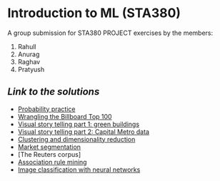 # Introduction to ML (STA380)
A group submission for STA380 PROJECT exercises by the members:
  1. Rahull
  2. Anurag
  3. Raghav
  4. Pratyush

## *Link to the solutions*
- [Probability practice](problem1.ipynb)
- [Wrangling the Billboard Top 100](problem2.ipynb)
- [Visual story telling part 1: green buildings](problem3.ipynb)
- [Visual story telling part 2: Capital Metro data](problem4.ipynb)
- [Clustering and dimensionality reduction](problem5.ipynb)
- [Market segmentation](problem6.ipynb)
- [The Reuters corpus]
- [Association rule mining](problem8.Rmd)
- [Image classification with neural networks](problem9.ipynb)
